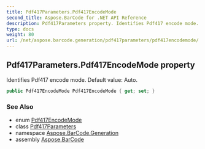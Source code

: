 ```yaml
---
title: Pdf417Parameters.Pdf417EncodeMode
second_title: Aspose.BarCode for .NET API Reference
description: Pdf417Parameters property. Identifies Pdf417 encode mode. Default value Auto
type: docs
weight: 80
url: /net/aspose.barcode.generation/pdf417parameters/pdf417encodemode/
---
```

## Pdf417Parameters.Pdf417EncodeMode property

Identifies Pdf417 encode mode. Default value: Auto.

```csharp
public Pdf417EncodeMode Pdf417EncodeMode { get; set; }
```

### See Also

* enum [Pdf417EncodeMode](../../pdf417encodemode/)
* class [Pdf417Parameters](../)
* namespace [Aspose.BarCode.Generation](../../../aspose.barcode.generation/)
* assembly [Aspose.BarCode](../../../)


